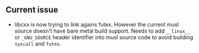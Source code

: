 ## Current issue

- libcxx is now trying to link agains futex. However the current musl source doesn't have bare metal build support. Needs to add `__linux__` or `_GNU_SOURCE` header identifier into musl source code to avoid building `syscall` and `futex`.
